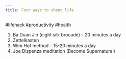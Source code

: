 ```yaml
---
title: Four ways to cheat life
---
```


#lifehack #productivity #health

1. Ba Duan Jin (eight silk brocade) – 20 minutes a day
2. Zettelkasten
3. Wim Hof method – 15-20 minutes a day
4. Joe Dispenza meditation (Become Supernatural)